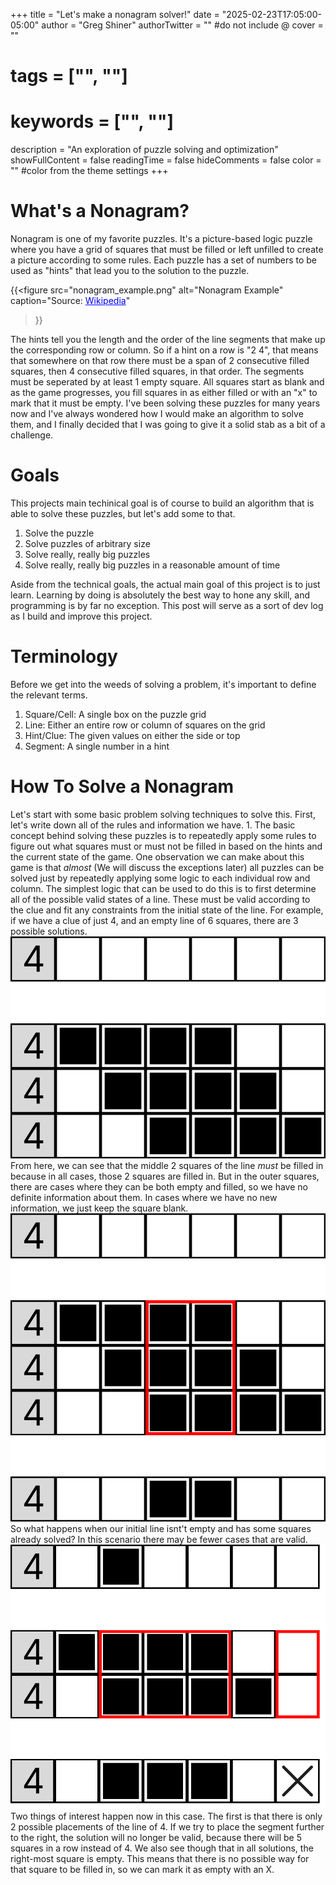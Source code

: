 +++
title = "Let's make a nonagram solver!"
date = "2025-02-23T17:05:00-05:00"
author = "Greg Shiner"
authorTwitter = "" #do not include @
cover = ""
# tags = ["", ""]
# keywords = ["", ""]
description = "An exploration of puzzle solving and optimization"
showFullContent = false
readingTime = false
hideComments = false
color = "" #color from the theme settings
+++
# What's a Nonagram?
Nonagram is one of my favorite puzzles. It's a picture-based logic puzzle where you have a grid of squares that must be filled or left unfilled to create a picture according to some rules.
Each puzzle has a set of numbers to be used as "hints" that lead you to the solution to the puzzle.

{{<figure
  src="nonagram_example.png"
  alt="Nonagram Example"
  caption="Source: <a href='https://en.wikipedia.org/wiki/Nonogram#Example' style='color:Blue'>Wikipedia</a>"
>}}

The hints tell you the length and the order of the line segments that make up the corresponding row or column. So if a hint on a row is "2 4", that means that somewhere on that row there must be a span of 2 consecutive filled squares, then 4 consecutive filled squares, in that order. The segments must be seperated by at least 1 empty square. All squares start as blank and as the game progresses, you fill squares in as either filled or with an "x" to mark that it must be empty.
I've been solving these puzzles for many years now and I've always wondered how I would make an algorithm to solve them, and I finally decided that I was going to give it a solid stab as a bit of a challenge.

# Goals
This projects main techinical goal is of course to build an algorithm that is able to solve these puzzles, but let's add some to that.
1. Solve the puzzle
2. Solve puzzles of arbitrary size
3. Solve really, really big puzzles
4. Solve really, really big puzzles in a reasonable amount of time

Aside from the technical goals, the actual main goal of this project is to just learn. Learning by doing is absolutely the best way to hone any skill, and programming is by far no exception. This post will serve as a sort of dev log as I build and improve this project.

# Terminology
Before we get into the weeds of solving a problem, it's important to define the relevant terms.
1. Square/Cell: A single box on the puzzle grid
2. Line: Either an entire row or column of squares on the grid
3. Hint/Clue: The given values on either the side or top
4. Segment: A single number in a hint
<!-- TODO: add graphics -->

# How To Solve a Nonagram
Let's start with some basic problem solving techniques to solve this. First, let's write down all of the rules and information we have.
1. 
The basic concept behind solving these puzzles is to repeatedly apply some rules to figure out what squares must or must not be filled in based on the hints and the current state of the game.
One observation we can make about this game is that *almost* (We will discuss the exceptions later) all puzzles can be solved just by repeatedly applying some logic to each individual row and column.
The simplest logic that can be used to do this is to first determine all of the possible valid states of a line.
These must be valid according to the clue and fit any constraints from the initial state of the line.
For example, if we have a clue of just 4, and an empty line of 6 squares, there are 3 possible solutions.
![Possibilities from empty line with a hint of 4](./4line.svg)
From here, we can see that the middle 2 squares of the line *must* be filled in because in all cases, those 2 squares are filled in. But in the outer squares, there are cases where they can be both empty and filled, so we have no definite information about them. In cases where we have no new information, we just keep the square blank.
![Solution from empty line with a hint of 4](./4line_sol.svg)
So what happens when our initial line isnt't empty and has some squares already solved? In this scenario there may be fewer cases that are valid.
![Solution with a hint of 4 and some initial square](./4line_sol_w_initial.svg)
Two things of interest happen now in this case. The first is that there is only 2 possible placements of the line of 4. If we try to place the segment further to the right, the solution will no longer be valid, because there will be 5 squares in a row instead of 4. We also see though that in all solutions, the right-most square is empty. This means that there is no possible way for that square to be filled in, so we can mark it as empty with an X.


